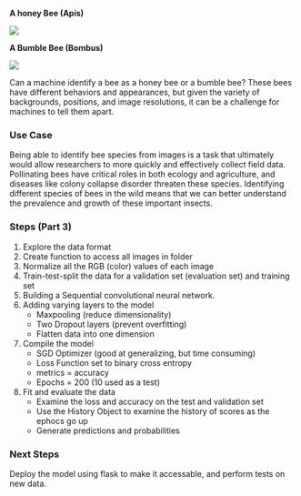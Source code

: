 **A honey Bee (Apis)**

![](https://upload.wikimedia.org/wikipedia/commons/thumb/3/32/Bee-apis.jpg/337px-Bee-apis.jpg)

**A Bumble Bee (Bombus)**

![](https://cdn6.picsart.com/6469671680.jpeg?c256x256)

Can a machine identify a bee as a honey bee or a bumble bee? These bees have different behaviors and appearances, but given the variety of backgrounds, positions, and image resolutions, it can be a challenge for machines to tell them apart.

### Use Case

Being able to identify bee species from images is a task that ultimately would allow researchers to more quickly and effectively collect field data. Pollinating bees have critical roles in both ecology and agriculture, and diseases like colony collapse disorder threaten these species. Identifying different species of bees in the wild means that we can better understand the prevalence and growth of these important insects.

### Steps (Part 3)

1. Explore the data format
2. Create function to access all images in folder
3. Normalize all the RGB (color) values of each image
4. Train-test-split the data for a validation set (evaluation set) and training set
5. Building a Sequential convolutional neural network.
6. Adding varying layers to the model
   - Maxpooling (reduce dimensionality)
   - Two Dropout layers (prevent overfitting)
   - Flatten data into one dimension
7. Compile the model
   - SGD Optimizer (good at generalizing, but time consuming)
   - Loss Function set to binary cross entropy
   - metrics = accuracy
   - Epochs = 200 (10 used as a test)
8. Fit and evaluate the data
   - Examine the loss and accuracy on the test and validation set
   - Use the History Object to examine the history of scores as the ephocs go up
   - Generate predictions and probabilities
   
### Next Steps

Deploy the model using flask to make it accessable, and perform tests on new data. 
